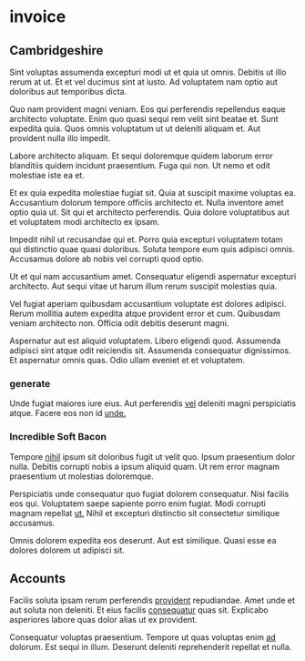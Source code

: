 # invoice

## Cambridgeshire

Sint voluptas assumenda excepturi modi ut et quia ut omnis. Debitis ut illo rerum at ut. Et et vel ducimus sint at iusto. Ad voluptatem nam optio aut doloribus aut temporibus dicta.

Quo nam provident magni veniam. Eos qui perferendis repellendus eaque architecto voluptate. Enim quo quasi sequi rem velit sint beatae et. Sunt expedita quia. Quos omnis voluptatum ut ut deleniti aliquam et. Aut provident nulla illo impedit.

Labore architecto aliquam. Et sequi doloremque quidem laborum error blanditiis quidem incidunt praesentium. Fuga qui non. Ut nemo et odit molestiae iste ea et.

Et ex quia expedita molestiae fugiat sit. Quia at suscipit maxime voluptas ea. Accusantium dolorum tempore officiis architecto et. Nulla inventore amet optio quia ut. Sit qui et architecto perferendis. Quia dolore voluptatibus aut et voluptatem modi architecto ex ipsam.

Impedit nihil ut recusandae qui et. Porro quia excepturi voluptatem totam qui distinctio quae quasi doloribus. Soluta tempore eum quis adipisci omnis. Accusamus dolore ab nobis vel corrupti quod optio.

Ut et qui nam accusantium amet. Consequatur eligendi aspernatur excepturi architecto. Aut sequi vitae ut harum illum rerum suscipit molestias quia.

Vel fugiat aperiam quibusdam accusantium voluptate est dolores adipisci. Rerum mollitia autem expedita atque provident error et cum. Quibusdam veniam architecto non. Officia odit debitis deserunt magni.

Aspernatur aut est aliquid voluptatem. Libero eligendi quod. Assumenda adipisci sint atque odit reiciendis sit. Assumenda consequatur dignissimos. Et aspernatur omnis quas. Odio ullam eveniet et et voluptatem.

### generate

Unde fugiat maiores iure eius. Aut perferendis [vel](/eos/est/ut/metal.md) deleniti magni perspiciatis atque. Facere eos non id [unde.](/dolore/odio/neque/repellat/rubber_savings_account.md)

### Incredible Soft Bacon

Tempore [nihil](/facere/temporibus/adipisci/molestias/ftp.md) ipsum sit doloribus fugit ut velit quo. Ipsum praesentium dolor nulla. Debitis corrupti nobis a ipsum aliquid quam. Ut rem error magnam praesentium ut molestias doloremque.

Perspiciatis unde consequatur quo fugiat dolorem consequatur. Nisi facilis eos qui. Voluptatem saepe sapiente porro enim fugiat. Modi corrupti magnam repellat [ut.](/facere/eaque/maryland.md) Nihil et excepturi distinctio sit consectetur similique accusamus.

Omnis dolorem expedita eos deserunt. Aut est similique. Quasi esse ea dolores dolorem ut adipisci sit.

## Accounts

Facilis soluta ipsam rerum perferendis [provident](/eos/est/multi_tasking_engage_communications.md) repudiandae. Amet unde et aut soluta non deleniti. Et eius facilis [consequatur](/facere/temporibus/consequatur/qui/multi_byte_cross_platform_green.md) quas sit. Explicabo asperiores labore quas dolor alias ut ex provident.

Consequatur voluptas praesentium. Tempore ut quas voluptas enim [ad](/dolore/odio/neque/multi_layered_5th_generation.md) dolorum. Est sequi in illum. Deserunt deleniti reprehenderit repellat et nulla.
